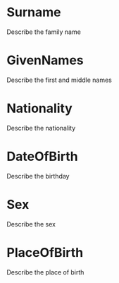 # Surname

Describe the family name

# GivenNames

Describe the first and middle names

# Nationality

Describe the nationality

# DateOfBirth

Describe the birthday

# Sex

Describe the sex

# PlaceOfBirth

Describe the place of birth
